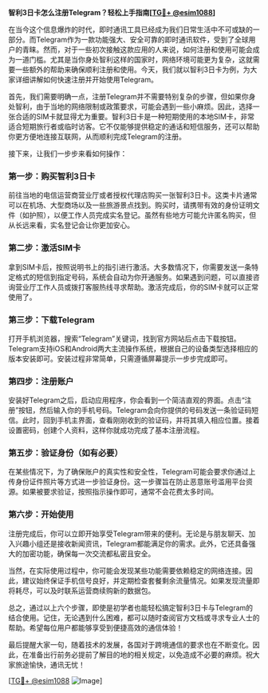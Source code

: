 **智利3日卡怎么注册Telegram？轻松上手指南[[TG💪+ @esim1088](https://t.me/s/esim1088)]**

在当今这个信息爆炸的时代，即时通讯工具已经成为我们日常生活中不可或缺的一部分。而Telegram作为一款功能强大、安全可靠的即时通讯软件，受到了全球用户的青睐。然而，对于一些初次接触这款应用的人来说，如何注册和使用可能会成为一道门槛。尤其是当你身处智利这样的国家时，网络环境可能更为复杂，这就需要一些额外的帮助来确保顺利注册和使用。今天，我们就以智利3日卡为例，为大家详细讲解如何快速注册并开始使用Telegram。

首先，我们需要明确一点，注册Telegram并不需要特别复杂的步骤，但如果你身处智利，由于当地的网络限制或政策要求，可能会遇到一些小麻烦。因此，选择一张合适的SIM卡就显得尤为重要。智利3日卡是一种短期使用的本地SIM卡，非常适合短期旅行者或临时访客。它不仅能够提供稳定的通话和短信服务，还可以帮助你更方便地连接互联网，从而顺利完成Telegram的注册。

接下来，让我们一步步来看如何操作：

### **第一步：购买智利3日卡**
前往当地的电信运营商营业厅或者授权代理店购买一张智利3日卡。这类卡片通常可以在机场、大型商场以及一些旅游景点找到。购买时，请携带有效的身份证明文件（如护照），以便工作人员完成实名登记。虽然有些地方可能允许匿名购买，但从长远来看，实名登记会让你更加安心。

### **第二步：激活SIM卡**
拿到SIM卡后，按照说明书上的指引进行激活。大多数情况下，你需要发送一条特定格式的短信到指定号码，系统会自动为你开通服务。如果遇到问题，可以直接咨询营业厅工作人员或拨打客服热线寻求帮助。激活完成后，你的SIM卡就可以正常使用了。

### **第三步：下载Telegram**
打开手机浏览器，搜索“Telegram”关键词，找到官方网站后点击下载按钮。Telegram支持iOS和Android两大主流操作系统，根据自己的设备类型选择相应的版本安装即可。安装过程非常简单，只需遵循屏幕提示一步步完成即可。

### **第四步：注册账户**
安装好Telegram之后，启动应用程序，你会看到一个简洁直观的界面。点击“注册”按钮，然后输入你的手机号码。Telegram会向你提供的号码发送一条验证码短信。此时，回到手机主界面，查看刚刚收到的验证码，并将其填入相应位置。接着设置密码，创建个人资料，这样你就成功完成了基本注册流程。

### **第五步：验证身份（如有必要）**
在某些情况下，为了确保账户的真实性和安全性，Telegram可能会要求你通过上传身份证件照片等方式进一步验证身份。这一步骤旨在防止恶意账号滥用平台资源。如果被要求验证，按照指示操作即可，通常不会花费太多时间。

### **第六步：开始使用**
注册完成后，你可以立即开始享受Telegram带来的便利。无论是与朋友聊天、加入兴趣小组还是接收新闻资讯，Telegram都能满足你的需求。此外，它还具备强大的加密功能，确保每一次交流都私密且安全。

当然，在实际使用过程中，你可能会发现某些功能需要依赖稳定的网络连接。因此，建议始终保证手机信号良好，并定期检查套餐剩余流量情况。如果发现流量即将耗尽，可以及时联系运营商续购新的数据包。

总之，通过以上六个步骤，即使是初学者也能轻松搞定智利3日卡与Telegram的结合使用。记住，无论遇到什么困难，都可以随时查阅官方文档或寻求专业人士的帮助。希望每位用户都能够享受到便捷高效的通信体验！

最后提醒大家一句，随着技术的发展，各国对于跨境通信的要求也在不断变化。因此，在准备出行前务必提前了解目的地的相关规定，以免造成不必要的麻烦。祝大家旅途愉快，通讯无忧！

[[TG💪+ @esim1088](https://t.me/s/esim1088) ![Image](https://i.postimg.cc/4NQfJmqS/Snipaste-2025-05-13-00-14-12.png)]